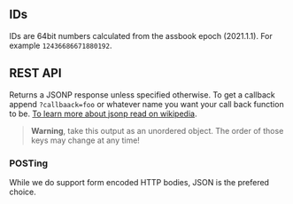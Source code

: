 ## IDs

IDs are 64bit numbers calculated from the assbook epoch (2021.1.1). For example `12436686671880192`.

## REST API

Returns a JSONP response unless specified otherwise. To get a callback append `?callbaack=foo` or whatever name you want your call back function to be. [To learn more about jsonp read on wikipedia](https://en.wikipedia.org/wiki/JSONP).

> **Warning**, take this output as an unordered object. The order of those keys may change at any time!

### POSTing

While we do support form encoded HTTP bodies, JSON is the prefered choice.
